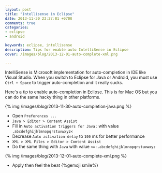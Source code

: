 ```yaml
---
layout: post
title: "Intellisense in Eclipse"
date: 2013-11-30 23:27:01 +0700
comments: true
categories: 
- eclipse
- android

keywords: eclipse, intellisense
description: Tips for enable auto IntelliSense in Eclipse
cover: /images/blog/2013-12-01-auto-complete-xml.png

---
```


IntelliSense is Microsoft implementation for auto-completion in IDE like Visual Studio. When you switch to Eclipse for Java or Android, you must use `Ctrl + Space` to trigger auto-completion and it really sucks.

Here's a tip to enable auto-completion in Eclipse. This is for Mac OS but you can do the same hacky thing in other platforms.

{% img /images/blog/2013-11-30-auto-completion-java.png %}

* Open `Preferences ...` 
* `Java > Editor > Content Assist`
* Fill in `Auto activation triggers for Java:` with value `.abcdefghijklmnopqrstuvwxyz<`
* Decrease `Auto activation delay` to `100` ms for better performance
* `XML > XML Files > Editor > Content Assist`
* Do the same thing with `Java` with value `<=:.abcdefghijklmnopqrstuvwxyz`

{% img /images/blog/2013-12-01-auto-complete-xml.png %}

* Apply then feel the beat {%gemoji smile%}



